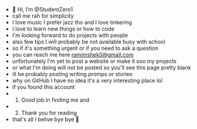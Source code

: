 - 👋 Hi, I’m @StudentZero1
- call me rah for simplicity 
- I love music I prefer jazz tho and I love tinkering 
- I love to learn new things or how to code 
- I'm looking forward to do projects with people
- also few tips I will probably be not available busy with school
- so if it's something urgent or if you need to ask a question 
- you can reach me here ramimshek0@gmail.com 
- unfortunately I'm yet to post a website or make it soo my projects 
- or what I'm doing will not be posted so you'll see this page pretty blank 
- ill be probably posting writing promps or stories 
- why on GitHub I have no idea it's a very interesting place lol 
- if you found this account 
- 1. Good job in finding me and 
- 2. Thank you for reading
- that's all I belive bye bye 👋 
